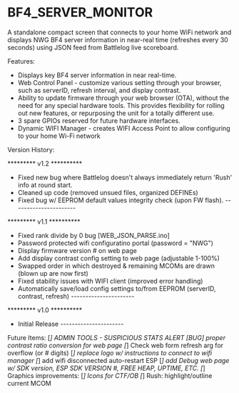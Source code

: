 # BF4_SERVER_MONITOR

A standalone compact screen that connects to your home WiFi network and displays NWG BF4 server information in near-real time (refreshes every 30 seconds) using JSON feed from Battlelog live scoreboard.

Features:
- Displays key BF4 server information in near real-time.
- Web Control Panel - customize various setting through your browser, such as serverID, refresh interval, and display contrast.
- Ability to update firmware through your web browser (OTA), without the need for any special hardware tools. This provides flexibility for rolling out new features, or repurposing the unit for a totally different use.
- 3 spare GPIOs reserved for future hardware interfaces. 
- Dynamic WIFI Manager - creates WIFI Access Point to allow configuring to your home Wi-Fi network



Version History:

********* v1.2 **********
- Fixed new bug where Battlelog doesn't always immediately return 'Rush' info at round start.
- Cleaned up code (removed unsued files, organized DEFINEs)
- Fixed bug w/ EEPROM default values integrity check (upon FW flash).
*----------------------*

********* v1.1 **********
- Fixed rank divide by 0 bug [WEB_JSON_PARSE.ino]
- Password protected wifi configuratino portal (password = "NWG")
- Display firmware version # on web page
- Add display contrast config setting to web page (adjustable 1-100%)
- Swapped order in which destroyed & remaining MCOMs are drawn (blown up are now first)
- Fixed stability issues with WIFI client (improved error handling)
- Automatically save/load config settings to/from EEPROM (serverID, contrast, refresh)
*----------------------*

********* v1.0 **********
- Initial Release
*----------------------*

Future Items:
[*] ADMIN TOOLS - SUSPICIOUS STATS ALERT
[BUG] proper contrast ratio conversion for web page
[*] Check web form refresh arg for overflow (or # digits)
[*] replace logo w/ instructions to connect to wifi manager 
[*] add wifi disconnected auto-restart ESP
[*] add Debug web page w/ SDK version, ESP SDK VERSION #, FREE HEAP, UPTIME, ETC.
[*] Graphics improvements:
	[*]	Icons for CTF/OB
	[*] Rush: highlight/outline current MCOM 
